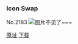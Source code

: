 ### Icon Swap
No.2183
![图片不见了~~~](https://imgs.xkcd.com/comics/icon_swap.png)

[原址](https://xkcd.com//2183) [下载](https://imgs.xkcd.com/comics/icon_swap.png)

